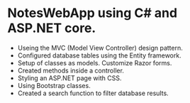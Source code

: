 # NotesWebApp using C# and ASP.NET core. 

- Useing the MVC (Model View Controller) design pattern.
- Configured database tables using the Entity framework.
- Setup of classes as models. Customize Razor forms.
- Created methods inside a controller.
- Styling an ASP.NET page with CSS.
- Using Bootstrap classes.
- Created a search function to filter database results.
